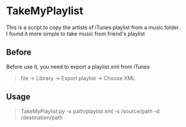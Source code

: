 # TakeMyPlaylist
<p>
This is a script to copy the artists of iTunes playlist from a music folder.<br/>
I found it more simple to take music from friend's playlist
</p>

## Before

<p>
Before use it, you need to export a playlist.xml from iTunes<br/>
<blockquote>file -> Library -> Export playlist -> Choose XML</blockquote>
</p>



## Usage
<p>
<blockquote> TakeMyPlaylist.py -x path/playlist.xml -s /source/path
 -d /destination/path </blockquote>

 </p>